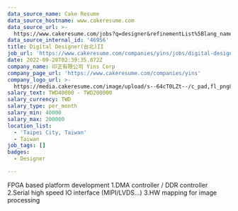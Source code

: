```yaml
---
data_source_name: Cake Resume
data_source_hostname: www.cakeresume.com
data_source_url: >-
  https://www.cakeresume.com/jobs?q=designer&refinementList%5Blang_name%5D%5B0%5D=English&refinementList%5Bsalary_type%5D=per_year
data_source_internal_id: '46956'
title: Digital Designer(台北)II
job_url: 'https://www.cakeresume.com/companies/yins/jobs/digital-designer-taipei-ii'
date: 2022-09-28T02:39:35.872Z
company_name: 印正有限公司 Yins Corp
company_page_url: 'https://www.cakeresume.com/companies/yins'
company_logo_url: >-
  https://media.cakeresume.com/image/upload/s--64cT0LZt--/c_pad,fl_png8,h_200,w_200/v1660628896/ko14owv2xye7mbuzfgu3.png
salary_text: TWD40000 - TWD200000
salary_currency: TWD
salary_type: per_month
salary_min: 40000
salary_max: 200000
location_list:
  - 'Taipei City, Taiwan'
  - Taiwan
job_tags: []
badges:
  - Designer

---
```


FPGA based platform development 1.DMA controller / DDR controller 2.Serial high speed IO interface (MIPI/LVDS…) 3.HW mapping for image processing